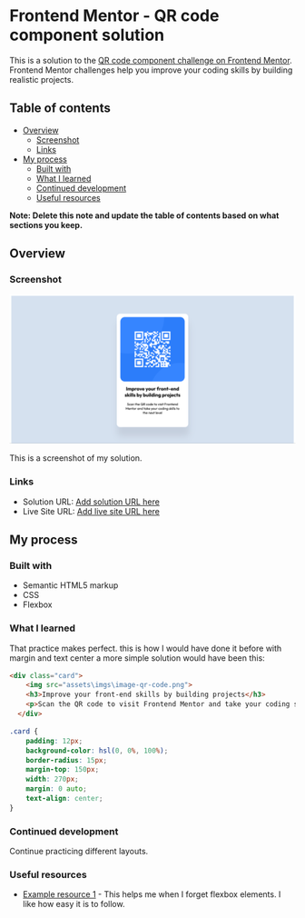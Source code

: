 # Frontend Mentor - QR code component solution

This is a solution to the [QR code component challenge on Frontend Mentor](https://www.frontendmentor.io/challenges/qr-code-component-iux_sIO_H). Frontend Mentor challenges help you improve your coding skills by building realistic projects. 

## Table of contents

- [Overview](#overview)
  - [Screenshot](#screenshot)
  - [Links](#links)
- [My process](#my-process)
  - [Built with](#built-with)
  - [What I learned](#what-i-learned)
  - [Continued development](#continued-development)
  - [Useful resources](#useful-resources)


**Note: Delete this note and update the table of contents based on what sections you keep.**

## Overview

### Screenshot

![](images/task1-qr-code-solution.jpg)

This is a screenshot of my solution.

### Links

- Solution URL: [Add solution URL here](https://github.com/yvonnem111/qr-code-component-main/blob/main/index.html)
- Live Site URL: [Add live site URL here](https://htmlpreview.github.io/?https://github.com/yvonnem111/qr-code-component-main/blob/main/index.html)

## My process

### Built with

- Semantic HTML5 markup
- CSS
- Flexbox


### What I learned

That practice makes perfect.
this is how I would have done it before with margin and text center
a more simple solution would have been this:

``` html
<div class="card">
    <img src="assets\imgs\image-qr-code.png">
    <h3>Improve your front-end skills by building projects</h3>
    <p>Scan the QR code to visit Frontend Mentor and take your coding skills to the next level</p>
  </div>
```
```css
.card {
	padding: 12px;
	background-color: hsl(0, 0%, 100%);
	border-radius: 15px;
	margin-top: 150px;
	width: 270px;
	margin: 0 auto;
	text-align: center;
}
```

### Continued development

Continue practicing different layouts.

### Useful resources

- [Example resource 1](https://css-tricks.com/snippets/css/a-guide-to-flexbox/) - This helps me when I forget flexbox elements. I like how easy it is to follow.

<!-- ## Author

- Website - [Yvonne](www.yvonnejoseph.com) -->

